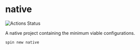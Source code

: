 # native

![Actions Status](https://github.com/tmattio/spin-templates/workflows/native/badge.svg)

A native project containing the minimum viable configurations.

```bash
spin new native
```

